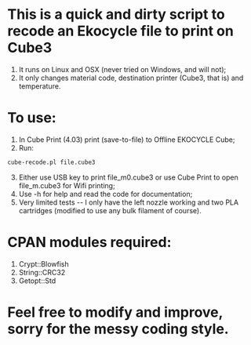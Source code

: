 # This is a quick and dirty script to recode an Ekocycle file to print on Cube3
1) It runs on Linux and OSX (never tried on Windows, and will not);
2) It only changes material code, destination printer (Cube3, that is) and temperature.

# To use:
1) In Cube Print (4.03) print (save-to-file) to Offline EKOCYCLE Cube;
2) Run:
```sh
cube-recode.pl file.cube3
```
3) Either use USB key to print file_m0.cube3 or use Cube Print to open file_m.cube3 for Wifi printing;
4) Use -h for help and read the code for documentation;
5) Very limited tests -- I only have the left nozzle working and two PLA cartridges (modified to use any bulk filament of course).

# CPAN modules required:
1) Crypt::Blowfish
2) String::CRC32
3) Getopt::Std

# Feel free to modify and improve, sorry for the messy coding style.
